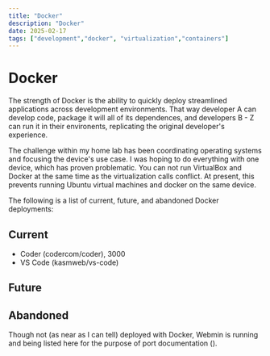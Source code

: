 ```yaml
---
title: "Docker"
description: "Docker"
date: 2025-02-17
tags: ["development","docker", "virtualization","containers"]
---
```


# Docker

The strength of Docker is the ability to quickly deploy streamlined applications across development environments.  That way developer A can develop code, package it will all of its dependences, and developers B - Z can run it in their environents, replicating the original developer's experience.  

The challenge within my home lab has been coordinating operating systems and focusing the device's use case.  I was hoping to do everything with one device, which has proven problematic.  You can not run VirtualBox and Docker at the same time as the virtualization calls conflict.  At present, this prevents running Ubuntu virtual machines and docker on the same device.  

The following is a list of current, future, and abandoned Docker deployments:  

## Current
 - Coder (codercom/coder), 3000
 - VS Code (kasmweb/vs-code)

## Future

## Abandoned

Though not (as near as I can tell) deployed with Docker, Webmin is running and being listed here for the purpose of port documentation ().  
